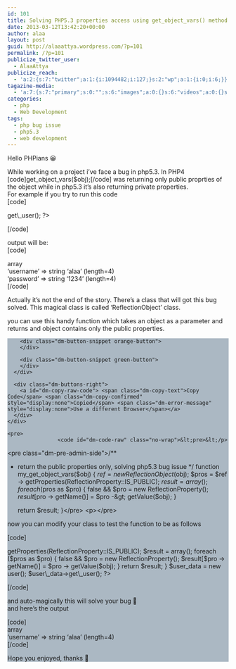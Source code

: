```yaml
---
id: 101
title: Solving PHP5.3 properties access using get_object_vars() method
date: 2013-03-12T13:42:20+00:00
author: alaa
layout: post
guid: http://alaaattya.wordpress.com/?p=101
permalink: /?p=101
publicize_twitter_user:
  - AlaaAttya
publicize_reach:
  - 'a:2:{s:7:"twitter";a:1:{i:1094482;i:127;}s:2:"wp";a:1:{i:0;i:6;}}'
tagazine-media:
  - 'a:7:{s:7:"primary";s:0:"";s:6:"images";a:0:{}s:6:"videos";a:0:{}s:11:"image_count";i:0;s:6:"author";s:8:"30373923";s:7:"blog_id";s:8:"30897336";s:9:"mod_stamp";s:19:"2013-03-12 18:13:19";}'
categories:
  - php
  - Web Development
tags:
  - php bug issue
  - php5.3
  - web development
---
```

Hello PHPians 😀

While working on a project i&#8217;ve face a bug in php5.3. In PHP4 [code]get\_object\_vars($obj);[/code] was returning only public proprties of the object while in php5.3 it&#8217;s also returning private properties.  
For example if you try to run this code  
[code]  
<?php  
class user{  
public $username=&#8221;alaa&#8221;;  
private $password=&#8221;1234&#8243;;

function get_user()  
{  
var\_dump(get\_object_vars($this));  
}  
}

$user_data = new user();  
$user\_data->get\_user();  
?>

[/code]

output will be:  
[code]

array  
&#8216;username&#8217; => string &#8216;alaa&#8217; (length=4)  
&#8216;password&#8217; => string &#8216;1234&#8217; (length=4)  
[/code]

Actually it&#8217;s not the end of the story. There&#8217;s a class that will got this bug solved. This magical class is called &#8216;ReflectionObject&#8217; class.

you can use this handy function which takes an object as a parameter and returns and object contains only the public properties.

<div class="dm-code-snippet dark default " style="background-color:#abb8c3;">
  <div class="control-language language-php">
    <div class="dm-buttons">
      <div class="dm-buttons-left">
        <div class="dm-button-snippet red-button">
        </div>
        
        <div class="dm-button-snippet orange-button">
        </div>
        
        <div class="dm-button-snippet green-button">
        </div>
      </div>
      
      <div class="dm-buttons-right">
        <a id="dm-copy-raw-code"> <span class="dm-copy-text">Copy Code</span> <span class="dm-copy-confirmed" style="display:none">Copied</span> <span class="dm-error-message" style="display:none">Use a different Browser</span></a>
      </div>
    </div>
    
    <pre>
					<code id="dm-code-raw" class="no-wrap">&lt;pre>&lt;/p>
&lt;pre class="dm-pre-admin-side">/**
* return the public properties only, solving php5.3 bug issue
*/
function my_get_object_vars($obj) {
    $ref = new ReflectionObject($obj);
    $pros = $ref -&gt; getProperties(ReflectionProperty::IS_PUBLIC);
    $result = array();
    foreach ($pros as $pro) {
        false && $pro = new ReflectionProperty();
        $result[$pro -&gt; getName()] = $pro -&gt; getValue($obj);
    }

    return $result;
}&lt;/pre>
&lt;p>&lt;/pre></code>
				</pre>
  </div>
</div>

now you can modify your class to test the function to be as follows

[code]  
<?php  
class user{  
public $username=&#8221;alaa&#8221;;  
private $password=&#8221;1234&#8243;;

function get_user()  
{  
var\_dump(my\_get\_object\_vars($this));  
}  
}  
/**  
* return the public properties only, solving php5.3 bug issue  
*/  
function my\_get\_object_vars($obj) {  
$ref = new ReflectionObject($obj);  
$pros = $ref -> getProperties(ReflectionProperty::IS_PUBLIC);  
$result = array();  
foreach ($pros as $pro) {  
false && $pro = new ReflectionProperty();  
$result[$pro -> getName()] = $pro -> getValue($obj);  
}

return $result;  
}

$user_data = new user();  
$user\_data->get\_user();  
?>

[/code]

and auto-magically this will solve your bug 🙂  
and here&#8217;s the output

[code]  
array  
&#8216;username&#8217; => string &#8216;alaa&#8217; (length=4)  
[/code]

Hope you enjoyed, thanks 🙂